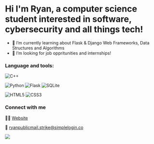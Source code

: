 
# Hi I'm Ryan, a computer science student interested in software, cybersecurity and all things tech! 

- 🌱 I’m currently learning about Flask & Django Web Frameworks, Data Structures and Algorithms
- 👔 I’m looking for job oppritunities and internships! 


### Language and tools: 
![C++](https://img.shields.io/badge/c++-%2300599C.svg?style=for-the-badge&logo=c%2B%2B&logoColor=white)

![Python](https://img.shields.io/badge/python-3670A0?style=for-the-badge&logo=python&logoColor=ffdd54)
![Flask](https://img.shields.io/badge/flask-%23000.svg?style=for-the-badge&logo=flask&logoColor=white)
![SQLite](https://img.shields.io/badge/sqlite-%2307405e.svg?style=for-the-badge&logo=sqlite&logoColor=white)


![HTML5](https://img.shields.io/badge/html5-%23E34F26.svg?style=for-the-badge&logo=html5&logoColor=white)
![CSS3](https://img.shields.io/badge/css3-%231572B6.svg?style=for-the-badge&logo=css3&logoColor=white)


### Connect with me 
 👩‍💻 [Website](https://ryanpwebsite-v1.herokuapp.com)

📧 ryanpublicmail.strike@simplelogin.co

<img src="https://i.pinimg.com/originals/4c/d6/ea/4cd6eaa599851725aa5a195d162fb20d.gif">